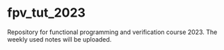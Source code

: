 # fpv_tut_2023
Repository for functional programming and verification course 2023. The weekly used notes will be uploaded.

